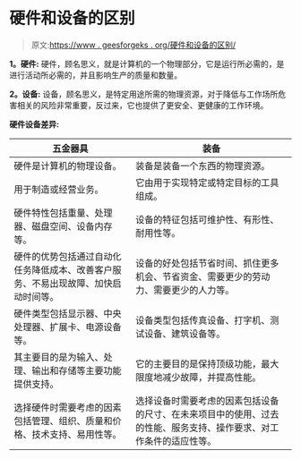 # 硬件和设备的区别

> 原文:[https://www . geesforgeks . org/硬件和设备的区别/](https://www.geeksforgeeks.org/difference-between-hardware-and-equipment/)

**1。硬件:**
硬件，顾名思义，就是计算机的一个物理部分，它是运行所必需的，是进行活动所必需的，并且影响生产的质量和数量。

**2。设备:**
设备，顾名思义，是特定用途所需的物理资源，对于降低与工作场所危害相关的风险非常重要，反过来，它也提供了更安全、更健康的工作环境。

**硬件设备差异:**

<center>

| 五金器具 | 装备 |
| --- | --- |
| 硬件是计算机的物理设备。 | 装备是装备一个东西的物理资源。 |
| 用于制造或经营业务。 | 它由用于实现特定或特定目标的工具组成。 |
| 硬件特性包括重量、处理器、磁盘空间、设备内存等。 | 设备的特征包括可维护性、有形性、耐用性等。 |
| 硬件的优势包括通过自动化任务降低成本、改善客户服务、不易出现故障、加快启动时间等。 | 设备的好处包括节省时间、抓住更多机会、节省资金、需要更少的劳动力、需要更少的人力等。 |
| 硬件类型包括显示器、中央处理器、扩展卡、电源设备等。 | 设备类型包括传真设备、打字机、测试设备、建筑设备等。 |
| 其主要目的是为输入、处理、输出和存储等主要功能提供支持。 | 它的主要目的是保持顶级功能，最大限度地减少故障，并提高性能。 |
| 选择硬件时需要考虑的因素包括管理、组织、质量和价格、技术支持、易用性等。 | 选择设备时需要考虑的因素包括设备的尺寸、在未来项目中的使用、过去的性能、服务支持、操作要求、对工作条件的适应性等。 |

</center>